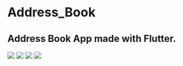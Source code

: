 # Address_Book
## Address Book App made with Flutter.

![](assets/images/Screenshot_1.png)
![](assets/images/Screenshot_2.png)
![](assets/images/Screenshot_3.png)
![](assets/images/Screenshot_4.png)
